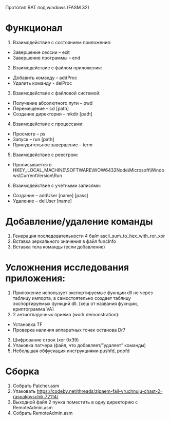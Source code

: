 Прототип RAT под windows (FASM 32)

# Функционал
1. Взаимодействие с состоянием приложения:
* Завершение сессии – exit
* Завершение программы – end
2.	Взаимодействие с файлом приложения:
* Добавить команду – addProc
* Удалить команду - delProc
3.	Взаимодействие с файловой системой:
* Получение абсолютного пути – pwd
*	Перемещение – cd [path]
*	Создание директории – mkdir [path]
4.	Взаимодействие с процессами:
*	Просмотр – ps
*	Запуск – run [path]
*	Принудительное завершение – term
5.	Взаимодействие с реестром:
*	Прописывается в HKEY_LOCAL_MACHINE\SOFTWARE\WOW6432Node\Microsoft\Windows\CurrentVersion\Run
6.	Взаимодействие с учетными записями:
*	Создание – addUser [name] [pass]
*	Удаление – delUser [name]

# Добавление/удаление команды
1. Генерация последовательности 4 байт ascii_sum_to_hex_with_ror_xor
2. Вставка зеркального значения в файл funcInfo
3. Вставка тела команды (если добавление)

# Усложнения исследования приложения:
1.	Приложение использует экспортируемые фукнции dll не через таблицу импорта, а самостоятельно создает таблицу экспортируемых функций dll. [хеш от названия фукнции, криптограмма VA]
2.	2 антиотладочных приема (work demonstration):
* Установка TF 
* Проверка наличия аппаратных точек останова Dr7
3.	Шифрование строк (xor 0x39)
4.	Упаковка патчера (файл, что добавляет/”удаляет” команды)
5.	Небольшая обфускация инструкциями pushfd, popfd

# Сборка
1. Собрать Patcher.asm
2. Упаковать https://codeby.net/threads/zipaem-fajl-vruchnuju-chast-2-raspakovschik.72114/
3. Выходной файл 2 пунка поместить в одну директорию с RemoteAdmin.asm
4. Собрать RemoteAdmin.asm
